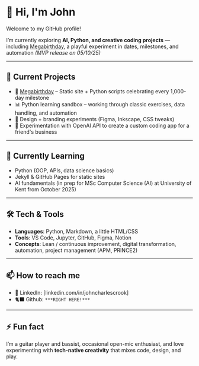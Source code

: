 # 👋 Hi, I'm John  

Welcome to my GitHub profile!  

I’m currently exploring **AI, Python, and creative coding projects** — including [Megabirthday](https://megabirthday.me), a playful experiment in dates, milestones, and automation *(MVP release on 05/10/25)*

---

## 🔭 Current Projects
- 🎂 [Megabirthday](https://github.com/Vazool/megabirthday) – Static site + Python scripts celebrating every 1,000-day milestone
- 📊 Python learning sandbox – working through classic exercises, data handling, and automation
- 🎨 Design + branding experiments (Figma, Inkscape, CSS tweaks)
- 💬 Experimentation with OpenAI API to create a custom coding app for a friend's business

---

## 🌱 Currently Learning
- Python (OOP, APIs, data science basics)
- Jekyll & GitHub Pages for static sites
- AI fundamentals (in prep for MSc Computer Science (AI) at University of Kent from October 2025)

---

## 🛠️ Tech & Tools
- **Languages**: Python, Markdown, a little HTML/CSS  
- **Tools**: VS Code, Jupyter, GitHub, Figma, Notion  
- **Concepts**: Lean / continuous improvement, digital transformation, automation, project management (APM, PRINCE2)

---

## 📫 How to reach me
- 💼 LinkedIn: [linkedin.com/in/johncharlescrook]  
- 🐈‍⬛ Github: `***RIGHT HERE!***`

---

## ⚡ Fun fact
I’m a guitar player and bassist, occasional open-mic enthusiast, and love experimenting with **tech-native creativity** that mixes code, design, and play.



